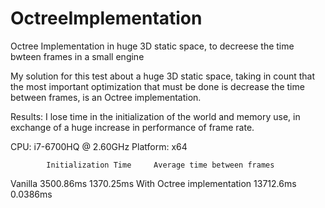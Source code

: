 # OctreeImplementation
Octree Implementation in huge 3D static space, to decreese the time bwteen frames in a small engine

My solution for this test about a huge 3D static space, taking in count that the most important optimization that must be done is decrease the time between frames, is an Octree implementation.

Results:
I lose time in the initialization of the world and memory use, in exchange of a huge increase in performance of frame rate.

CPU: i7-6700HQ @ 2.60GHz
Platform: x64

			Initialization Time		Average time between frames 
Vanilla				3500.86ms		1370.25ms
With Octree implementation	13712.6ms		0.0386ms

